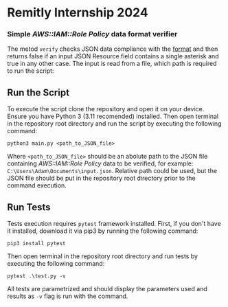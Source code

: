 # Remitly Internship 2024
### Simple *AWS::IAM::Role Policy* data format verifier

The metod `verify` checks JSON data compliance with the [format](https://docs.aws.amazon.com/AWSCloudFormation/latest/UserGuide/aws-properties-iam-role-policy.html) 
and then returns false if an input JSON Resource field contains a single asterisk and true in any other case.
The input is read from a file, which path is required to run the script:


## Run the Script
To execute the script clone the repository and open it on your device. Ensure you have Python 3 (3.11 recomended) installed.
Then open terminal in the repository root directory and run the script by executing the following command:

`python3 main.py <path_to_JSON_file>`

Where `<path_to_JSON_file>` should be an abolute path to the JSON file containing *AWS::IAM::Role Policy* data to be verified, 
for example: `C:\Users\Adam\Documents\input.json`.
Relative path could be used, but the JSON file should be put in the repository root directory prior to the command execution.


## Run Tests
Tests execution requires `pytest` framework installed. 
First, if you don't have it installed, download it via pip3 by running the following command:

`pip3 install pytest`

Then open terminal in the repository root directory and run tests by executing the following command:

`pytest .\test.py -v`

All tests are parametrized and should display the parameters used and results as `-v` flag is run with the command.
